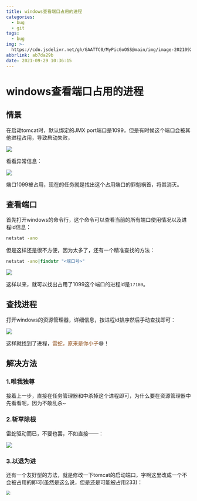 ```yaml
---
title: windows查看端口占用的进程
categories:
  - bug
  - git
tags:
  - bug
img: >-
  https://cdn.jsdelivr.net/gh/GAATTC0/MyPicGoOSS@main/img/image-20210929110713074.png
abbrlink: ab7da29b
date: 2021-09-29 10:36:15
---
```


# windows查看端口占用的进程

## 情景

在启动tomcat时，默认绑定的JMX port端口是1099，但是有时候这个端口会被其他进程占用，导致启动失败，

![](https://cdn.jsdelivr.net/gh/GAATTC0/MyPicGoOSS@main/img/%E4%BC%81%E4%B8%9A%E5%BE%AE%E4%BF%A1%E6%88%AA%E5%9B%BE_16328820144688.png)

看看异常信息：

![](https://cdn.jsdelivr.net/gh/GAATTC0/MyPicGoOSS@main/img/%E4%BC%81%E4%B8%9A%E5%BE%AE%E4%BF%A1%E6%88%AA%E5%9B%BE_16328820765842.png)

端口1099被占用，现在的任务就是找出这个占用端口的罪魁祸首，将其消灭。

## 查看端口

首先打开windows的命令行，这个命令可以查看当前的所有端口使用情况以及进程id信息：

```cmd
netstat -ano
```

但是这样还是很不方便，因为太多了，还有一个精准查找的方法：

```cmd
netstat -ano|findstr "<端口号>"
```

![](https://cdn.jsdelivr.net/gh/GAATTC0/MyPicGoOSS@main/img/%E4%BC%81%E4%B8%9A%E5%BE%AE%E4%BF%A1%E6%88%AA%E5%9B%BE_16328824758791.png)

这样以来，就可以找出占用了1099这个端口的进程id是`17180`。

## 查找进程

打开windows的资源管理器，详细信息，按进程id排序然后手动查找即可：

![](https://cdn.jsdelivr.net/gh/GAATTC0/MyPicGoOSS@main/img/%E4%BC%81%E4%B8%9A%E5%BE%AE%E4%BF%A1%E6%88%AA%E5%9B%BE_16328825646822.png)

这样就找到了进程，<font color=#91501c>雷蛇，原来是你小子</font>😅！

## 解决方法

### 1.唯我独尊

接着上一步，直接在任务管理器和中杀掉这个进程即可，为什么要在资源管理器中先看看呢，因为不敢乱杀~

### 2.斩草除根

雷蛇驱动而已，不要也罢，不如直接——：

![](https://cdn.jsdelivr.net/gh/GAATTC0/MyPicGoOSS@main/img/image-20210929105627879.png)

### 3.以退为进

还有一个友好型的方法，就是修改一下tomcat的启动端口，字啊这里改成一个不会被占用的即可(虽然是这么说，但是还是可能被占用233)：

<img src="https://cdn.jsdelivr.net/gh/GAATTC0/MyPicGoOSS@main/img/image-20210929110713074.png" style="zoom:67%;" />